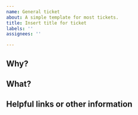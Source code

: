 ```yaml
---
name: General ticket
about: A simple template for most tickets.
title: Insert title for ticket
labels: ''
assignees: ''

---
```


## Why?

## What?

## Helpful links or other information

